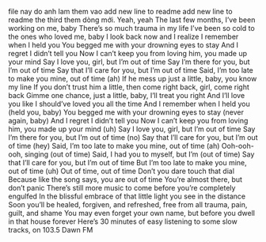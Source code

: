 file nay do anh lam them vao
add new line to readme
add new line to readme the third
them dòng mới.
Yeah, yeah
The last few months, I’ve been working on me, baby
There’s so much trauma in my life
I’ve been so cold to the ones who loved me, baby
I look back now and I realize
I remember when I held you
You begged me with your drowning eyes to stay
And I regret I didn’t tell you
Now I can’t keep you from loving him, you made up your mind
Say I love you, girl, but I’m out of time
Say I’m there for you, but I’m out of time
Say that I’ll care for you, but I’m out of time
Said, I’m too late to make you mine, out of time (ah)
If he mess up just a little, baby, you know my line
If you don’t trust him a little, then come right back, girl, come right back
Gimme one chance, just a little, baby, I’ll treat you right
And I’ll love you like I should’ve loved you all the time
And I remember when I held you (held you, baby)
You begged me with your drowning eyes to stay (never again, baby)
And I regret I didn’t tell you
Now I can’t keep you from loving him, you made up your mind (uh)
Say I love you, girl, but I’m out of time
Say I’m there for you, but I’m out of time (no)
Say that I’ll care for you, but I’m out of time (hey)
Said, I’m too late to make you mine, out of time (ah)
Ooh-ooh-ooh, singing (out of time)
Said, I had you to myself, but I’m (out of time)
Say that I’ll care for you, but I’m out of time
But I’m too late to make you mine, out of time (uh)
Out of time, out of time
Don’t you dare touch that dial
Because like the song says, you are out of time
You’re almost there, but don’t panic
There’s still more music to come before you’re completely engulfed
In the blissful embrace of that little light you see in the distance
Soon you’ll be healed, forgiven, and refreshed, free from all trauma, pain, guilt, and shame
You may even forget your own name, but before you dwell in that house forever
Here’s 30 minutes of easy listening to some slow tracks, on 103.5 Dawn FM

